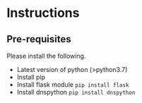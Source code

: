 # Instructions
## Pre-requisites
Please install the following.
* Latest version of python (>python3.7)
* Install pip
* Install flask module `pip install flask`
* Install dnspython `pip install dnspython`
